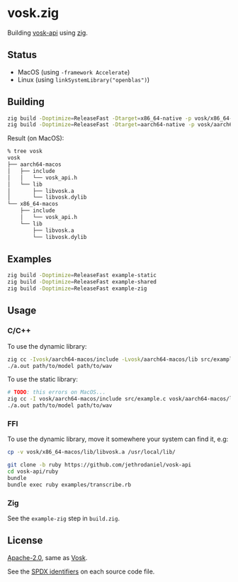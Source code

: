 <!-- Copyright 2023-present, Mark Delk -->
<!-- SPDX-License-Identifier: Apache-2.0 -->

# vosk.zig

Building [vosk-api](https://github.com/alphacep/vosk-api) using [zig](https://ziglang.org).

## Status

- MacOS (using `-framework Accelerate`)
- Linux (using `linkSystemLibrary("openblas")`)

## Building

```sh
zig build -Doptimize=ReleaseFast -Dtarget=x86_64-native -p vosk/x86_64-macos
zig build -Doptimize=ReleaseFast -Dtarget=aarch64-native -p vosk/aarch64-macos
```

Result (on MacOS):
```sh
% tree vosk
vosk
├── aarch64-macos
│   ├── include
│   │   └── vosk_api.h
│   └── lib
│       ├── libvosk.a
│       └── libvosk.dylib
└── x86_64-macos
    ├── include
    │   └── vosk_api.h
    └── lib
        ├── libvosk.a
        └── libvosk.dylib
```

## Examples

```sh
zig build -Doptimize=ReleaseFast example-static
zig build -Doptimize=ReleaseFast example-shared
zig build -Doptimize=ReleaseFast example-zig
```

## Usage

### C/C++

To use the dynamic library:

```sh
zig cc -Ivosk/aarch64-macos/include -Lvosk/aarch64-macos/lib src/example.c -lvosk -Wl,-rpath,vosk/aarch64-macos/lib
./a.out path/to/model path/to/wav
```

To use the static library:

```sh
# TODO: this errors on MacOS...
zig cc -I vosk/aarch64-macos/include src/example.c vosk/aarch64-macos/lib/libvosk.a -framework Accelerate -lc++
./a.out path/to/model path/to/wav
```

### FFI

To use the dynamic library, move it somewhere your system can find it, e.g:

```sh
cp -v vosk/x86_64-macos/lib/libvosk.a /usr/local/lib/

git clone -b ruby https://github.com/jethrodaniel/vosk-api
cd vosk-api/ruby
bundle
bundle exec ruby examples/transcribe.rb
```

### Zig

See the `example-zig` step in `build.zig`.

## License

[Apache-2.0](https://spdx.org/licenses/Apache-2.0.html), same as [Vosk](https://github.com/alphacep/vosk-api).

See the [SPDX identifiers](https://spdx.dev/) on each source code file.

